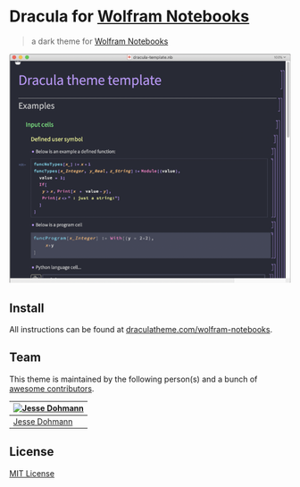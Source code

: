 # Dracula for [Wolfram Notebooks](https://www.wolfram.com/notebooks/)
> a dark theme for [Wolfram Notebooks](https://www.wolfram.com/notebooks/)

![Screenshot](./screenshot.png)

## Install
All instructions can be found at [draculatheme.com/wolfram-notebooks](https://draculatheme.com/wolfram-notebooks).

## Team
This theme is maintained by the following person(s) and a bunch of
[awesome contributors](https://github.com/dracula/wolfram-notebooks/graphs/contributors).

[![Jesse Dohmann](https://avatars0.githubusercontent.com/u/14860856?v=3&s=70)](https://github.com/jldohmann) |
--- |
[Jesse Dohmann](https://github.com/jldohmann) |

## License

[MIT License](./LICENSE)
